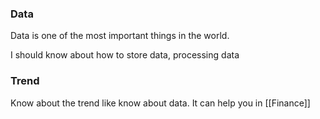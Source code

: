 ### Data

Data is one of the most important things in the world.

I should know about how to store data,  processing data

### Trend

Know about the trend like know about data. It can help you in [[Finance]]
